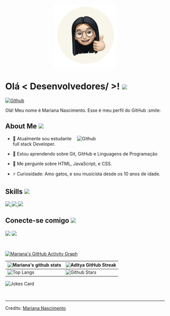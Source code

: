 <p align="center">
    <img width="200" src="https://github.com/Kathryn-Jie/Kathryn-Jie/blob/main/kathryn.png">
</p>

<h1> Olá < Desenvolvedores/ >! <img src = "https://raw.githubusercontent.com/MartinHeinz/MartinHeinz/master/wave.gif" width = 30px> </h1>
<p align='center'>
</p>

[![Github](https://img.shields.io/github/followers/marianacnascimento?label=Follow&style=social)](https://github.com/marianacnascimento)
    
<div size='20px'> Olá! Meu nome é Mariana Nascimento. Esse é meu perfil do GitHub :smile: 
</div>

<h2> About Me <img src = "https://media0.giphy.com/media/KDDpcKigbfFpnejZs6/giphy.gif?cid=ecf05e47oy6f4zjs8g1qoiystc56cu7r9tb8a1fe76e05oty&rid=giphy.gif" width = 100px></h2>

<img width="55%" align="right" alt="Github" src="https://raw.githubusercontent.com/onimur/.github/master/.resources/git-header.svg" />

- 🔭 Atualmente sou estudante full stack Developer.
  
- 🌱 Estou aprendendo sobre Git, GitHub e Linguagens de Programação
  
- 💬 Me pergunte sobre HTML, JavaScript, e CSS.

- ⚡ Curiosidade: Amo gatos, e sou musicista desde os 10 anos de idade.

<h2> Skills <img src = "https://media2.giphy.com/media/QssGEmpkyEOhBCb7e1/giphy.gif?cid=ecf05e47a0n3gi1bfqntqmob8g9aid1oyj2wr3ds3mg700bl&rid=giphy.gif" width = 32px> </h2>
<a href= https://github.com/Aditya664?tab=repositories&q=&type=&language=javascript&sort= > <img width ='32px' src ='https://raw.githubusercontent.com/rahulbanerjee26/githubAboutMeGenerator/main/icons/javascript.svg'> </a>
<a href= https://github.com/Aditya664?tab=repositories&q=&type=&language=css&sort= > <img width ='32px' src ='https://raw.githubusercontent.com/rahulbanerjee26/githubAboutMeGenerator/main/icons/css.svg'> </a>
<a href= https://github.com/Aditya664?tab=repositories&q=&type=&language=html&sort= > <img width ='32px' src ='https://raw.githubusercontent.com/rahulbanerjee26/githubAboutMeGenerator/main/icons/html.svg'> </a>


<h2> Conecte-se comigo <img src='https://raw.githubusercontent.com/ShahriarShafin/ShahriarShafin/main/Assets/handshake.gif' width="100px"> </h2>
<a href = 'https://www.linkedin.com/in/mariana-cnascimento'> <img width = '32px' align= 'center' src="https://raw.githubusercontent.com/rahulbanerjee26/githubAboutMeGenerator/main/icons/linked-in-alt.svg"/></a>   
<a href = 'https://www.github.com/marianacnascimento'> <img width = '32px' align= 'center' src="https://raw.githubusercontent.com/rahulbanerjee26/githubAboutMeGenerator/main/icons/github.svg"/></a>
  
<br>
<br>
  <br>
  
[![Mariana's GitHub Activity Graph](https://activity-graph.herokuapp.com/graph?username=marianacnascimento&theme=tokyonight)](https://git.io/praveenscience)

| ![Mariana's github stats](https://github-readme-stats.vercel.app/api?username=marianacnascimento&show_icons=true&theme=tokyonight) | ![Aditya GitHub Streak](https://github-readme-streak-stats.herokuapp.com/?user=marianacnascimento&theme=tokyonight) |
| --- | --- |
| ![Top Langs](https://github-readme-stats.vercel.app/api/top-langs/?username=marianacnascimento&theme=tokyonight) | ![Github Stars](https://github-readme-stats.vercel.app/api?username=marianacnascimento&show_icons=true&locale=en&count_private=true&hide_rank=true&custom_title=My%20GitHub%20Stats&disable_animations=true&theme=tokyonight) |

![Jokes Card](https://readme-jokes.vercel.app/api?theme=tokyonight)


<br>


-----
Credits: [Mariana Nascimento](https://github.com/marianacnascimento)
